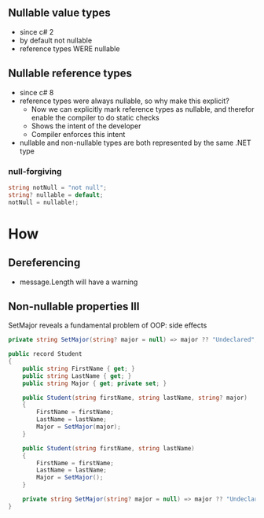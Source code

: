 ## Nullable value types
- since c# 2
- by default not nullable
- reference types WERE nullable

## Nullable reference types
- since c# 8
- reference types were always nullable, so why make this explicit?
	- Now we can explicitly mark reference types as nullable, and therefor enable the compiler to do static checks
	- Shows the intent of the developer
	- Compiler enforces this intent
- nullable and non-nullable types are both represented by the same .NET type


### null-forgiving
```cs
string notNull = "not null";
string? nullable = default;
notNull = nullable!;
```

# How
## Dereferencing
- message.Length will have a warning

## Non-nullable properties III
SetMajor reveals a fundamental problem of OOP: side effects

```cs
private string SetMajor(string? major = null) => major ?? "Undeclared";
```

```cs
public record Student
{
    public string FirstName { get; }
    public string LastName { get; }
    public string Major { get; private set; }

    public Student(string firstName, string lastName, string? major)
    {
        FirstName = firstName;
        LastName = lastName;
        Major = SetMajor(major);
    }

    public Student(string firstName, string lastName)
    {
        FirstName = firstName;
        LastName = lastName;
        Major = SetMajor();
    }

    private string SetMajor(string? major = null) => major ?? "Undeclared";
}
```

